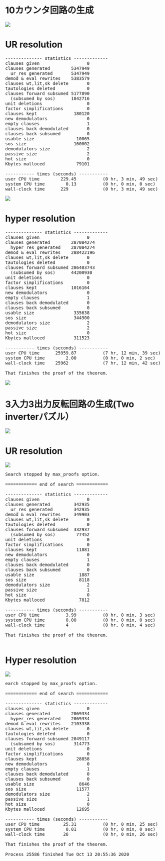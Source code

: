 # 10カウンタ回路の生成

<img src="Decimal counter.png">

# UR resolution

<pre>
-------------- statistics -------------
clauses given                  0
clauses generated        5347949
  ur_res generated       5347949
demod & eval rewrites    5383579
clauses wt,lit,sk delete       0
tautologies deleted            0
clauses forward subsumed 5177890
  (subsumed by sos)      1842716
unit deletions                 0
factor simplifications         0
clauses kept              180120
new demodulators               0
empty clauses                  1
clauses back demodulated       0
clauses back subsumed          0
usable size                10065
sos size                  160002
demodulators size              2
passive size                   2
hot size                       0
Kbytes malloced            79101

----------- times (seconds) -----------
user CPU time        229.45          (0 hr, 3 min, 49 sec)
system CPU time        0.13          (0 hr, 0 min, 0 sec)
wall-clock time      229             (0 hr, 3 min, 49 sec)
</pre>

<img src="plot-decimal-counter-2-inv-ur.png">

# hyper resolution

<pre>
-------------- statistics -------------
clauses given                  0
clauses generated        287084274
  hyper_res generated    287084274
demod & eval rewrites    288422196
clauses wt,lit,sk delete       0
tautologies deleted            0
clauses forward subsumed 286403743
  (subsumed by sos)      44200930
unit deletions                 0
factor simplifications         0
clauses kept             1016164
new demodulators               0
empty clauses                  1
clauses back demodulated       0
clauses back subsumed          0
usable size               335638
sos size                  344900
demodulators size              2
passive size                   2
hot size                       0
Kbytes malloced           311523

----------- times (seconds) -----------
user CPU time      25959.87          (7 hr, 12 min, 39 sec)
system CPU time        2.00          (0 hr, 0 min, 2 sec)
wall-clock time    25962             (7 hr, 12 min, 42 sec)

That finishes the proof of the theorem.
</pre>

<img src="plot-decimal-counter-2-inv-hyper.png">

# 3入力3出力反転回路の生成(Two inverterパズル）

<img src="2-inverter-puzzle.png">

# UR resolution

<img src="plot-2-inverter-puzzle-ur.png">

<pre>
Search stopped by max_proofs option.

============ end of search ============

-------------- statistics -------------
clauses given                  0
clauses generated         342935
  ur_res generated        342935
demod & eval rewrites     349903
clauses wt,lit,sk delete       0
tautologies deleted            0
clauses forward subsumed  332937
  (subsumed by sos)        77452
unit deletions                 0
factor simplifications         0
clauses kept               11881
new demodulators               0
empty clauses                  1
clauses back demodulated       0
clauses back subsumed          0
usable size                 1887
sos size                    8118
demodulators size              2
passive size                   1
hot size                       0
Kbytes malloced             7812

----------- times (seconds) -----------
user CPU time          3.99          (0 hr, 0 min, 3 sec)
system CPU time        0.00          (0 hr, 0 min, 0 sec)
wall-clock time        4             (0 hr, 0 min, 4 sec)

That finishes the proof of the theorem.

</pre>

# Hyper resolution

<img src="plot-2-inverter-puzzle-hyper.png">

<pre>
earch stopped by max_proofs option.

============ end of search ============

-------------- statistics -------------
clauses given                  0
clauses generated        2069334
  hyper_res generated    2069334
demod & eval rewrites    2103338
clauses wt,lit,sk delete       0
tautologies deleted            0
clauses forward subsumed 2049117
  (subsumed by sos)       314773
unit deletions                 0
factor simplifications         0
clauses kept               28858
new demodulators               0
empty clauses                  1
clauses back demodulated       0
clauses back subsumed          0
usable size                 8646
sos size                   11577
demodulators size              2
passive size                   1
hot size                       0
Kbytes malloced            12695

----------- times (seconds) -----------
user CPU time         25.31          (0 hr, 0 min, 25 sec)
system CPU time        0.01          (0 hr, 0 min, 0 sec)
wall-clock time       26             (0 hr, 0 min, 26 sec)

That finishes the proof of the theorem.

Process 25586 finished Tue Oct 13 20:55:36 2020
</pre>